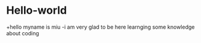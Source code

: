 # Hello-world
+hello myname is miu
-i am very glad to be here learnging some knowledge about coding
